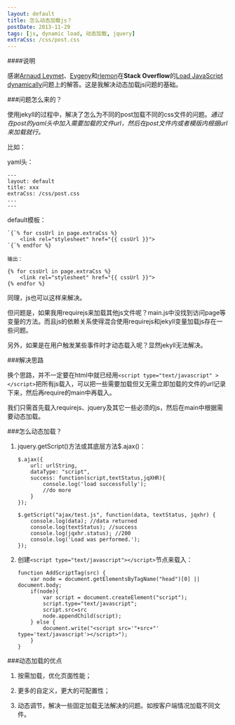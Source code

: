 ```yaml
---
layout: default
title: 怎么动态加载js？
postDate: 2013-11-29
tags: [js, dynamic load, 动态加载, jquery]
extraCss: /css/post.css
---
```

####说明

感谢[Arnaud Leymet](http://stackoverflow.com/users/346005/arnaud-leymet)、[Evgeny](http://stackoverflow.com/users/110274/evgeny)和[rlemon](http://stackoverflow.com/users/829835/rlemon)在**Stack Overflow**的[Load JavaScript dynamically](http://stackoverflow.com/questions/7293344/load-javascript-dynamically)问题上的解答。这是我解决动态加载js问题的基础。

###问题怎么来的？

使用jekyll的过程中，解决了怎么为不同的post加载不同的css文件的问题。*通过在post的yaml头中加入需要加载的文件url，然后在post文件内或者模版内根据url来加载就行。*

比如：

yaml头：

	---
	layout: default
	title: xxx
	extraCss: /css/post.css
	...
	---

default模板：

	`{`% for cssUrl in page.extraCss %}
	    <link rel="stylesheet" href="{{ cssUrl }}">
	`{`% endfor %}

	输出：

	{% for cssUrl in page.extraCss %}
	    <link rel="stylesheet" href="{{ cssUrl }}">
	{% endfor %}	

同理，js也可以这样来解决。

但问题是，如果我用requirejs来加载其他js文件呢？main.js中没找到访问page等变量的方法。而且js的依赖关系使得混合使用requirejs和jekyll变量加载js存在一些问题。

另外，如果是在用户触发某些事件时才动态载入呢？显然jekyll无法解决。


###解决思路

换个思路，并不一定要在html中就已经用`<script type="text/javascript" ></script>`把所有js载入，可以把一些需要加载但又无需立即加载的文件的url记录下来，然后再require的main中再载入。

我们只需首先载入requirejs、jquery及其它一些必须的js，然后在main中根据需要动态加载。

###怎么动态加载？

1.  jquery.getScript()方法或其底层方法$.ajax()：
	
		$.ajax({
			url: urlString,
			dataType: "script",
			success: function(script,textStatus,jqXHR){
				console.log('load successfully');
				//do more
			}
		});

		$.getScript("ajax/test.js", function(data, textStatus, jqxhr) {
			console.log(data); //data returned
			console.log(textStatus); //success
			console.log(jqxhr.status); //200
			console.log('Load was performed.');
		});

2.  创建`<script type="text/javascript"></script>`节点来载入：

		function AddScriptTag(src) {
		    var node = document.getElementsByTagName("head")[0] || document.body;
		    if(node){
		        var script = document.createElement("script");
		        script.type="text/javascript";
		        script.src=src
		        node.appendChild(script);
		    } else {
		        document.write("<script src='"+src+"' type='text/javascript'></script>");
		    }
		}

###动态加载的优点

1.   按需加载，优化页面性能；

2.   更多的自定义，更大的可配置性；

3.   动态调节，解决一些固定加载无法解决的问题。如按客户端情况加载不同文件。